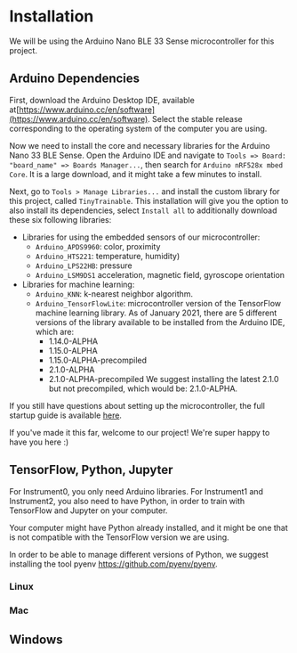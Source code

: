 # Installation

We will be using the Arduino Nano BLE 33 Sense microcontroller for this project.

## Arduino Dependencies

First, download the Arduino Desktop IDE, available at[https://www.arduino.cc/en/software](https://www.arduino.cc/en/software). Select the stable release corresponding to the operating system of the computer you are using.

Now we need to install the core and necessary libraries for the Arduino Nano 33 BLE Sense. Open the Arduino IDE and navigate to `Tools => Board: "board_name" => Boards Manager...`, then search for `Arduino nRF528x mbed Core`. It is a large download, and it might take a few minutes to install.

Next, go to `Tools > Manage Libraries...` and install the custom library for this project, called `TinyTrainable`. This installation will give you the option to also install its dependencies, select `Install all` to additionally download these six following libraries:

* Libraries for using the embedded sensors of our microcontroller:
    * `Arduino_APDS9960`: color, proximity
    * `Arduino_HTS221`: temperature, humidity)
    * `Arduino_LPS22HB`: pressure
    * `Arduino_LSM9DS1` acceleration, magnetic field, gyroscope orientation
* Libraries for machine learning:
    * `Arduino_KNN`: k-nearest neighbor algorithm.
    * `Arduino_TensorFlowLite`: microcontroller version of the TensorFlow machine learning library. As of January 2021, there are 5 different versions of the library available to be installed from the Arduino IDE, which are:
      * 1.14.0-ALPHA
      * 1.15.0-ALPHA
      * 1.15.0-ALPHA-precompiled
      * 2.1.0-ALPHA
      * 2.1.0-ALPHA-precompiled
      We suggest installing the latest 2.1.0 but not precompiled, which would be: 2.1.0-ALPHA.


If you still have questions about setting up the microcontroller, the full startup guide is available [here](https://www.arduino.cc/en/Guide/NANO33BLESense).

If you've made it this far, welcome to our project! We're super happy to have you here :)

## TensorFlow, Python, Jupyter

For Instrument0, you only need Arduino libraries. For Instrument1 and Instrument2, you also need to have Python, in order to train with TensorFlow and Jupyter on your computer.

Your computer might have Python already installed, and it might be one that is not compatible with the TensorFlow version we are using.

In order to be able to manage different versions of Python, we suggest installing the tool pyenv https://github.com/pyenv/pyenv.

### Linux

### Mac


## Windows
